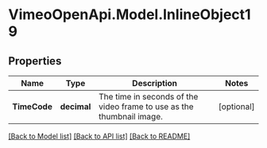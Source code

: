 # VimeoOpenApi.Model.InlineObject19
## Properties

Name | Type | Description | Notes
------------ | ------------- | ------------- | -------------
**TimeCode** | **decimal** | The time in seconds of the video frame to use as the thumbnail image. | [optional] 

[[Back to Model list]](../README.md#documentation-for-models) [[Back to API list]](../README.md#documentation-for-api-endpoints) [[Back to README]](../README.md)

